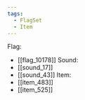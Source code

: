 ```yaml
---
tags:
  - FlagSet
  - Item
---
```

Flag:
- [[flag_10178]]
Sound:
- [[sound_17]]
- [[sound_43]]
Item:
- [[item_483]]
- [[item_525]]
